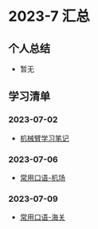 # 2023-7 汇总
## 个人总结
* 暂无

## 学习清单
### 2023-07-02
* [机械臂学习笔记](./2023-07-02/%E6%9C%BA%E6%A2%B0%E8%87%82%E5%AD%A6%E4%B9%A0%E7%AC%94%E8%AE%B0.md)

### 2023-07-06
* [常用口语-机场](./2023-07-06/%E5%B8%B8%E7%94%A8%E5%8F%A3%E8%AF%AD-%E6%9C%BA%E5%9C%BA.md)

### 2023-07-09
* [常用口语-海关](./2023-07-09/%E5%B8%B8%E7%94%A8%E5%8F%A3%E8%AF%AD-%E6%B5%B7%E5%85%B3.md)
